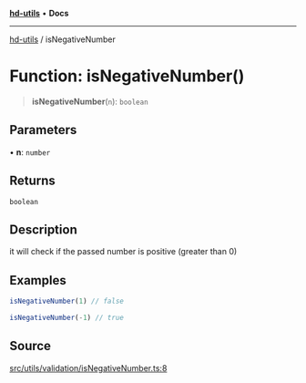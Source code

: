 [**hd-utils**](../README.md) • **Docs**

***

[hd-utils](../globals.md) / isNegativeNumber

# Function: isNegativeNumber()

> **isNegativeNumber**(`n`): `boolean`

## Parameters

• **n**: `number`

## Returns

`boolean`

## Description

it will check if the passed number is positive (greater than 0)

## Examples

```ts
isNegativeNumber(1) // false
```

```ts
isNegativeNumber(-1) // true
```

## Source

[src/utils/validation/isNegativeNumber.ts:8](https://github.com/AhmadHddad/h-utils/blob/f7bb9ae71f981ffef49079271b9540862594b7e6/src/utils/validation/isNegativeNumber.ts#L8)
